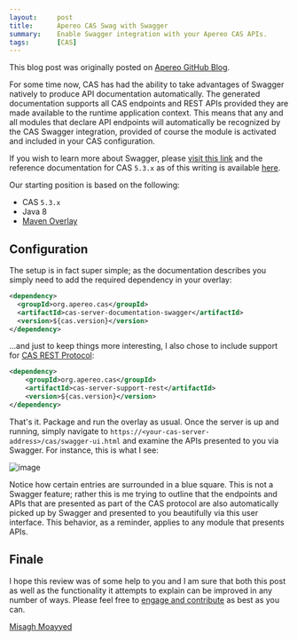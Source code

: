 ```yaml
---
layout:     post
title:      Apereo CAS Swag with Swagger
summary:    Enable Swagger integration with your Apereo CAS APIs.
tags:       [CAS]
---
```


<div class="alert alert-success"><i class="far fa-lightbulb"></i> This blog post was originally posted on <a href="https://github.com/apereo/apereo.github.io">Apereo GitHub Blog</a>.</div>

For some time now, CAS has had the ability to take advantages of Swagger natively to produce API documentation automatically. The generated documentation supports all CAS endpoints and REST APIs provided they are made available to the runtime application context. This means that any and all modules that declare API endpoints will automatically
be recognized by the CAS Swagger integration, provided of course the module is activated and included in your CAS configuration.

<script async src="https://pagead2.googlesyndication.com/pagead/js/adsbygoogle.js"></script>
<ins class="adsbygoogle"
     style="display:block; text-align:center;"
     data-ad-layout="in-article"
     data-ad-format="fluid"
     data-ad-client="ca-pub-8081398210264173"
     data-ad-slot="3789603713"></ins>
<script>
     (adsbygoogle = window.adsbygoogle || []).push({});
</script>

If you wish to learn more about Swagger, please [visit this link](https://swagger.io/) and the reference documentation for CAS `5.3.x` as of this writing is available [here](https://apereo.github.io/cas/5.3.x/integration/Swagger-Integration.html).

Our starting position is based on the following:

- CAS `5.3.x`
- Java 8
- [Maven Overlay](https://github.com/apereo/cas-overlay-template)

## Configuration

The setup is in fact super simple; as the documentation describes you simply need to add the required dependency in your overlay:

```xml
<dependency>
  <groupId>org.apereo.cas</groupId>
  <artifactId>cas-server-documentation-swagger</artifactId>
  <version>${cas.version}</version>
</dependency>
```

...and just to keep things more interesting, I also chose to include support for [CAS REST Protocol](https://apereo.github.io/cas/5.3.x/protocol/REST-Protocol.html):

```xml
<dependency>
    <groupId>org.apereo.cas</groupId>
    <artifactId>cas-server-support-rest</artifactId>
    <version>${cas.version}</version>
</dependency>
```

That's it. Package and run the overlay as usual. Once the server is up and running, simply navigate to `https://<your-cas-server-address>/cas/swagger-ui.html` and examine the APIs presented to you via Swagger. For instance, this is what I see:

![image](https://user-images.githubusercontent.com/1205228/43123901-d4321800-8f3a-11e8-81ac-57d8a472d427.png)

Notice how certain entries are surrounded in a blue square. This is not a Swagger feature; rather this is me trying to outline that the endpoints and APIs
that are presented as part of the CAS protocol are also automatically picked up by Swagger and presented to you beautifully via this user interface. This behavior, as a reminder,
applies to any module that presents APIs.

## Finale

I hope this review was of some help to you and I am sure that both this post as well as the functionality it attempts to explain can be improved in any number of ways. Please feel free to [engage and contribute](https://apereo.github.io/cas/developer/Contributor-Guidelines.html) as best as you can.

[Misagh Moayyed](https://fawnoos.com)
